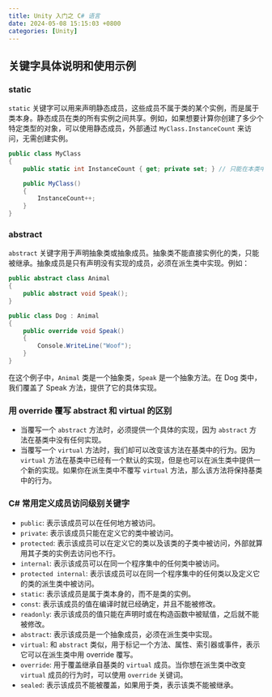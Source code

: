 ```yaml
---
title: Unity 入门之 C# 语言
date: 2024-05-08 15:15:03 +0800
categories: [Unity]
---
```


## 关键字具体说明和使用示例

### static

`static` 关键字可以用来声明静态成员，这些成员不属于类的某个实例，而是属于类本身。静态成员在类的所有实例之间共享。例如，如果想要计算你创建了多少个特定类型的对象，可以使用静态成员，外部通过 `MyClass.InstanceCount` 来访问，无需创建实例。

``` c#
public class MyClass
{
    public static int InstanceCount { get; private set; } // 只能在本类中修改 InstanceCount 值，外部只能访问

    public MyClass()
    {
        InstanceCount++;
    }
}
```

### abstract

`abstract` 关键字用于声明抽象类或抽象成员。抽象类不能直接实例化的类，只能被继承。抽象成员是只有声明没有实现的成员，必须在派生类中实现。例如：

``` c#
public abstract class Animal
{
    public abstract void Speak();
}

public class Dog : Animal
{
    public override void Speak()
    {
        Console.WriteLine("Woof");
    }
}
```

在这个例子中，`Animal` 类是一个抽象类，`Speak` 是一个抽象方法。在 Dog 类中，我们覆盖了 Speak 方法，提供了它的具体实现。

### 用 override 覆写 abstract 和 virtual 的区别

* 当覆写一个 `abstract` 方法时，必须提供一个具体的实现，因为 `abstract` 方法在基类中没有任何实现。
* 当覆写一个 `virtual` 方法时，我们却可以改变该方法在基类中的行为。因为 `virtual` 方法在基类中已经有一个默认的实现，但是也可以在派生类中提供一个新的实现。如果你在派生类中不覆写 `virtual` 方法，那么该方法将保持基类中的行为。

### C# 常用定义成员访问级别关键字

* `public`: 表示该成员可以在任何地方被访问。
* `private`: 表示该成员只能在定义它的类中被访问。
* `protected`: 表示该成员可以在定义它的类以及该类的子类中被访问，外部就算用其子类的实例去访问也不行。
* `internal`: 表示该成员可以在同一个程序集中的任何类中被访问。
* `protected internal`: 表示该成员可以在同一个程序集中的任何类以及定义它的类的派生类中被访问。
* `static`: 表示该成员是属于类本身的，而不是类的实例。
* `const`: 表示该成员的值在编译时就已经确定，并且不能被修改。
* `readonly`: 表示该成员的值只能在声明时或在构造函数中被赋值，之后就不能被修改。
* `abstract`: 表示该成员是一个抽象成员，必须在派生类中实现。
* `virtual`: 和 `abstract` 类似，用于标记一个方法、属性、索引器或事件，表示它可以在派生类中用 override 覆写。
* `override`: 用于覆盖继承自基类的 `virtual` 成员。当你想在派生类中改变 `virtual` 成员的行为时，可以使用 `override` 关键词。
* `sealed`: 表示该成员不能被覆盖，如果用于类，表示该类不能被继承。